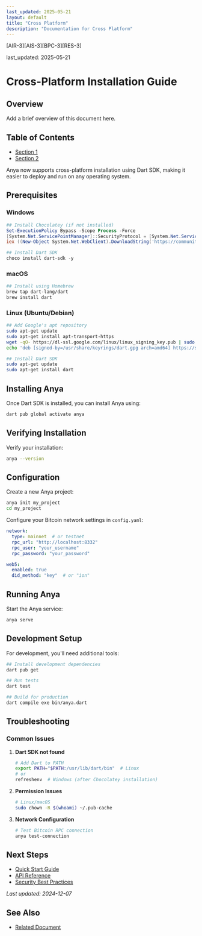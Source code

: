 ```yaml
---
last_updated: 2025-05-21
layout: default
title: "Cross Platform"
description: "Documentation for Cross Platform"
---
```


[AIR-3][AIS-3][BPC-3][RES-3]

last_updated: 2025-05-21

# Cross-Platform Installation Guide

## Overview

Add a brief overview of this document here.

## Table of Contents

- [Section 1](#section-1)
- [Section 2](#section-2)


Anya now supports cross-platform installation using Dart SDK, making it easier to deploy and run on any operating system.

## Prerequisites

### Windows
```powershell
## Install Chocolatey (if not installed)
Set-ExecutionPolicy Bypass -Scope Process -Force
[System.Net.ServicePointManager]::SecurityProtocol = [System.Net.ServicePointManager]::SecurityProtocol -bor 3072
iex ((New-Object System.Net.WebClient).DownloadString('https://community.chocolatey.org/install.ps1'))

## Install Dart SDK
choco install dart-sdk -y
```

### macOS
```bash
## Install using Homebrew
brew tap dart-lang/dart
brew install dart
```

### Linux (Ubuntu/Debian)
```bash
## Add Google's apt repository
sudo apt-get update
sudo apt-get install apt-transport-https
wget -qO- https://dl-ssl.google.com/linux/linux_signing_key.pub | sudo gpg --dearmor -o /usr/share/keyrings/dart.gpg
echo 'deb [signed-by=/usr/share/keyrings/dart.gpg arch=amd64] https://storage.googleapis.com/download.dartlang.org/linux/debian stable main' | sudo tee /etc/apt/sources.list.d/dart_stable.list

## Install Dart SDK
sudo apt-get update
sudo apt-get install dart
```

## Installing Anya

Once Dart SDK is installed, you can install Anya using:

```bash
dart pub global activate anya
```

## Verifying Installation

Verify your installation:

```bash
anya --version
```

## Configuration

Create a new Anya project:

```bash
anya init my_project
cd my_project
```

Configure your Bitcoin network settings in `config.yaml`:

```yaml
network:
  type: mainnet  # or testnet
  rpc_url: "http://localhost:8332"
  rpc_user: "your_username"
  rpc_password: "your_password"

web5:
  enabled: true
  did_method: "key"  # or "ion"
```

## Running Anya

Start the Anya service:

```bash
anya serve
```

## Development Setup

For development, you'll need additional tools:

```bash
## Install development dependencies
dart pub get

## Run tests
dart test

## Build for production
dart compile exe bin/anya.dart
```

## Troubleshooting

### Common Issues

1. **Dart SDK not found**
   ```bash
   # Add Dart to PATH
   export PATH="$PATH:/usr/lib/dart/bin"  # Linux
   # or
   refreshenv  # Windows (after Chocolatey installation)
   ```

2. **Permission Issues**
   ```bash
   # Linux/macOS
   sudo chown -R $(whoami) ~/.pub-cache
   ```

3. **Network Configuration**
   ```bash
   # Test Bitcoin RPC connection
   anya test-connection
   ```

## Next Steps

- [Quick Start Guide](../getting-started/quick-start)
- [API Reference](../api/)
- [Security Best Practices](../security/)

*Last updated: 2024-12-07*

## See Also

- [Related Document](#related-document)

